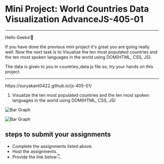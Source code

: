 # Mini Project: World Countries Data Visualization AdvanceJS-405-01

<hr>

Hello Geeks!👋

If you have done the previous mini project it's great you are going really well. Now the next task is to Visualize the ten most populated countries and the ten most spoken languages in the world using DOM(HTML, CSS, JS).

The data is given to you in countries_data.js file so, try your hands on this project.

<hr> 
https://suryakant0422.github.io/js-405-01/

1. Visualize the ten most populated countries and the ten most spoken languages in the world using DOM(HTML, CSS, JS)

![Bar Graph](./image/dom_min_project_bar_graph_day_5.1.gif)

![Bar Graph](./image/dom_min_project_bar_graph_day_5.1.png)

## steps to submit your assignments

- Complete the assignments listed above.
- Host the assignments.
- Provide the link below👇.


